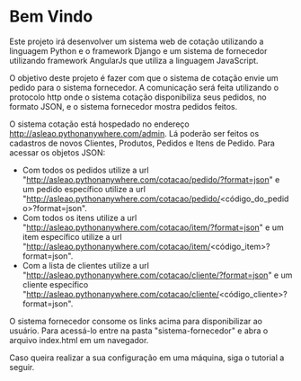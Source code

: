 # Bem Vindo

Este projeto irá desenvolver um sistema web de cotação utilizando a linguagem Python e o framework Django e um sistema de fornecedor utilizando framework AngularJs que utiliza a linguagem JavaScript.

O objetivo deste projeto é fazer com que o sistema de cotação envie um pedido para o sistema fornecedor. A comunicação será feita utilizando o protocolo http onde o sistema cotação disponibiliza
seus pedidos, no formato JSON, e o sistema fornecedor mostra pedidos feitos.

O sistema cotação está hospedado no endereço http://asleao.pythonanywhere.com/admin. Lá poderão ser feitos os cadastros de novos
Clientes, Produtos, Pedidos e Itens de Pedido. Para acessar os objetos JSON:
 * Com todos os pedidos utilize a url "http://asleao.pythonanywhere.com/cotacao/pedido/?format=json" e um pedido específico utilize a url "http://asleao.pythonanywhere.com/cotacao/pedido/<código_do_pedido>?format=json". 
 * Com todos os itens utilize a url "http://asleao.pythonanywhere.com/cotacao/item/?format=json" e um item específico utilize a url "http://asleao.pythonanywhere.com/cotacao/item/<código_item>?format=json". 
 * Com a lista de clientes utilize a url "http://asleao.pythonanywhere.com/cotacao/cliente/?format=json" e um cliente específico "http://asleao.pythonanywhere.com/cotacao/cliente/<código_cliente>?format=json".

O sistema fornecedor consome os links acima para disponibilizar ao usuário. Para acessá-lo entre na pasta "sistema-fornecedor" e abra o arquivo index.html em um navegador. 

Caso queira realizar a sua configuração em uma máquina, siga o tutorial a seguir. 





